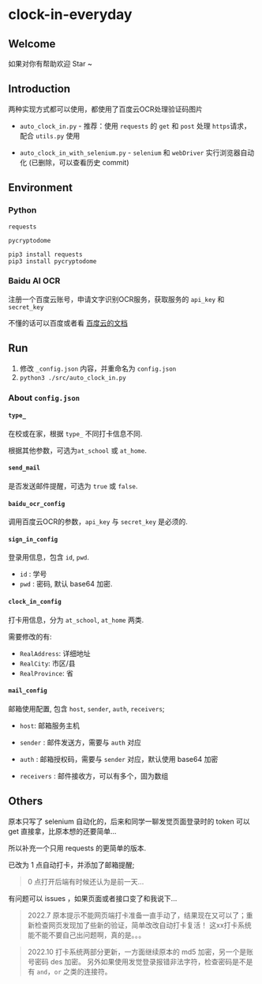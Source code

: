 # clock-in-everyday

## Welcome

如果对你有帮助欢迎 Star ~

## Introduction

两种实现方式都可以使用，都使用了百度云OCR处理验证码图片

- `auto_clock_in.py` - 推荐：使用 `requests` 的 `get` 和 `post` 处理 `https`请求，配合 `utils.py` 使用 

- `auto_clock_in_with_selenium.py` - `selenium` 和 `webDriver` 实行浏览器自动化 (已删除，可以查看历史 commit)

## Environment

### Python

`requests`

`pycryptodome`

```
pip3 install requests
pip3 install pycryptodome
```

### Baidu AI OCR

注册一个百度云账号，申请文字识别OCR服务，获取服务的 `api_key` 和 `secret_key`

不懂的话可以百度或者看 [百度云的文档](https://ai.baidu.com/ai-doc/REFERENCE/Ck3dwjhhu)

## Run

1. 修改 `_config.json` 内容，并重命名为 `config.json`
2. `python3 ./src/auto_clock_in.py`

### About `config.json`

#### `type_`

在校或在家，根据 `type_` 不同打卡信息不同.

根据其他参数，可选为`at_school` 或 `at_home`.

#### `send_mail`

是否发送邮件提醒，可选为 `true` 或 `false`.

#### `baidu_ocr_config`

调用百度云OCR的参数，`api_key` 与 `secret_key` 是必须的.

#### `sign_in_config`

登录用信息，包含 `id`, `pwd`.

- `id` : 学号
- `pwd` : 密码, 默认 base64 加密.

#### `clock_in_config`

打卡用信息，分为 `at_school`, `at_home` 两类.

需要修改的有: 

- `RealAddress`: 详细地址
- `RealCity`: 市区/县
- `RealProvince`: 省

#### `mail_config`

邮箱使用配置, 包含 `host`, `sender`, `auth`, `receivers`;

- `host`: 邮箱服务主机

- `sender` : 邮件发送方，需要与 `auth` 对应

- `auth` : 邮箱授权码，需要与 `sender` 对应，默认使用 base64 加密

- `receivers` : 邮件接收方，可以有多个，固为数组

## Others

原本只写了 selenium 自动化的，后来和同学一聊发觉页面登录时的 token 可以 get 直接拿，比原本想的还要简单...

所以补充一个只用 requests 的更简单的版本.

已改为 1 点自动打卡，并添加了邮箱提醒;

> 0 点打开后端有时候还认为是前一天...

有问题可以 issues ，如果页面或者接口变了和我说下...

> 2022.7 原本提示不能网页端打卡准备一直手动了，结果现在又可以了；重新检查网页发现加了些新的验证，简单改改自动打卡复活！
> 这xx打卡系统能不能不要自己出问题啊，真的是。。。

> 2022.10 打卡系统两部分更新，一方面继续原本的 md5 加密，另一个是账号密码 des 加密。
> 另外如果使用发觉登录报错非法字符，检查密码是不是有 `and`，`or` 之类的连接符。
